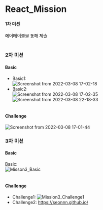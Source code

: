 # React_Mission  
#### 1차 미션  
에어테이블을 통해 제출<br /><br />

### 2차 미션  
#### Basic  
* Basic1:  
![Screenshot from 2022-03-08 17-02-18](https://user-images.githubusercontent.com/90498108/157203481-540f624a-a2b8-4863-8cb7-3436898dc2f2.png)  
* Basic2:  
![Screenshot from 2022-03-08 17-02-35](https://user-images.githubusercontent.com/90498108/157203622-03047817-1346-4847-af36-9691f02045a7.png)  
![Screenshot from 2022-03-08 22-18-33](https://user-images.githubusercontent.com/90498108/157245753-4f3e0d32-f7e2-42a4-8ce8-9e8799914de6.png)<br /><br />

#### Challenge  
![Screenshot from 2022-03-08 17-01-44](https://user-images.githubusercontent.com/90498108/157203822-ab7f282f-f927-4077-ba0b-f4da4e41e914.png)  

### 3차 미션  
#### Basic  
Basic:  
![Misson3_Basic](https://user-images.githubusercontent.com/90498108/159502564-9c8b4b06-f55a-421e-8135-1f2be15c447a.gif)<br /><br />

#### Challenge  
* Challenge1:  ![Mission3_Challenge1](https://user-images.githubusercontent.com/90498108/159502905-f8075ad2-63d4-41f3-b98b-c0a7c7f37131.gif)  
* Challenge2: https://seonnn.github.io/
